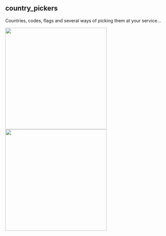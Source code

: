 ## country_pickers

Countries, codes, flags and several ways of picking them at your service...

<p>
	<img src="images/country_pickers1.png" height="320px" />
	<img src="images/country_pickers2.png" height="320px" />
</p>